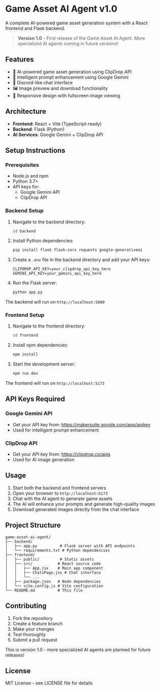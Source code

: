 # Game Asset AI Agent v1.0

A complete AI-powered game asset generation system with a React frontend and Flask backend.

> **Version 1.0** - First release of the Game Asset AI Agent. More specialized AI agents coming in future versions!

## Features

- 🎨 AI-powered game asset generation using ClipDrop API
- 🤖 Intelligent prompt enhancement using Google Gemini
- 💬 Discord-like chat interface
- 🖼️ Image preview and download functionality
- 📱 Responsive design with fullscreen image viewing

## Architecture

- **Frontend**: React + Vite (TypeScript-ready)
- **Backend**: Flask (Python)
- **AI Services**: Google Gemini + ClipDrop API

## Setup Instructions

### Prerequisites

- Node.js and npm
- Python 3.7+
- API keys for:
  - Google Gemini API
  - ClipDrop API

### Backend Setup

1. Navigate to the backend directory:
   ```bash
   cd backend
   ```

2. Install Python dependencies:
   ```bash
   pip install flask flask-cors requests google-generativeai
   ```

3. Create a `.env` file in the backend directory and add your API keys:
   ```
   CLIPDROP_API_KEY=your_clipdrop_api_key_here
   GEMINI_API_KEY=your_gemini_api_key_here
   ```

4. Run the Flask server:
   ```bash
   python app.py
   ```

The backend will run on `http://localhost:5000`

### Frontend Setup

1. Navigate to the frontend directory:
   ```bash
   cd frontend
   ```

2. Install npm dependencies:
   ```bash
   npm install
   ```

3. Start the development server:
   ```bash
   npm run dev
   ```

The frontend will run on `http://localhost:5173`

## API Keys Required

### Google Gemini API
- Get your API key from: https://makersuite.google.com/app/apikey
- Used for intelligent prompt enhancement

### ClipDrop API
- Get your API key from: https://clipdrop.co/apis
- Used for AI image generation

## Usage

1. Start both the backend and frontend servers
2. Open your browser to `http://localhost:5173`
3. Chat with the AI agent to generate game assets
4. The AI will enhance your prompts and generate high-quality images
5. Download generated images directly from the chat interface

## Project Structure

```
game-asset-ai-agent/
├── backend/
│   ├── app.py          # Flask server with API endpoints
│   └── requirements.txt # Python dependencies
├── frontend/
│   ├── public/         # Static assets
│   ├── src/           # React source code
│   │   ├── App.jsx    # Main app component
│   │   ├── ChatsPage.jsx # Chat interface
│   │   └── ...
│   ├── package.json   # Node dependencies
│   └── vite.config.js # Vite configuration
└── README.md          # This file
```

## Contributing

1. Fork the repository
2. Create a feature branch
3. Make your changes
4. Test thoroughly
5. Submit a pull request

This is version 1.0 - more specialized AI agents are planned for future releases!

## License

MIT License - see LICENSE file for details
